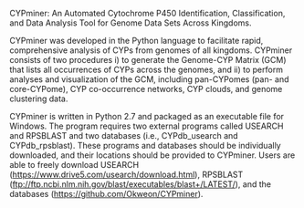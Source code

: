 CYPminer: An Automated Cytochrome P450 Identification, Classification, and Data Analysis Tool for Genome Data Sets Across Kingdoms.

CYPminer was developed in the Python language to facilitate rapid, comprehensive analysis of CYPs from genomes of all kingdoms. CYPminer consists of two procedures i) to generate the Genome-CYP Matrix (GCM) that lists all occurrences of CYPs across the genomes, and ii) to perform analyses and visualization of the GCM, including pan-CYPomes (pan- and core-CYPome), CYP co-occurrence networks, CYP clouds, and genome clustering data. 

CYPminer is written in Python 2.7 and packaged as an executable file for Windows. The program requires two external programs called USEARCH and RPSBLAST and two databases (i.e., CYPdb_usearch and CYPdb_rpsblast). These programs and databases should be individually downloaded, and their locations should be provided to CYPminer. Users are able to freely download USEARCH (https://www.drive5.com/usearch/download.html), RPSBLAST (ftp://ftp.ncbi.nlm.nih.gov/blast/executables/blast+/LATEST/), and the databases (https://github.com/Okweon/CYPminer). 

